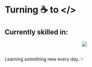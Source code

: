 # Turning ☕ to </> 
## Currently skilled in:
<p align="center">
  <a href="https://skillicons.dev">
    <img src="https://skillicons.dev/icons?i=aws,azure,bash,bootstrap,c,css,express,git,github,html,ai,js,linux,mongodb,mysql,nodejs,postman,powershell,pug,py,react,vscode" />
  </a>
</p>
<br/>
Learning something new every day..✨


